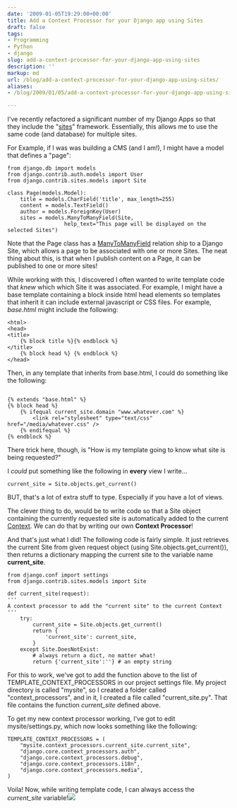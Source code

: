 ```yaml
---
date: '2009-01-05T19:29:00+00:00'
title: Add a Context Processor for your Django app using Sites
draft: false
tags:
- Programming
- Python
- django
slug: add-a-context-processor-for-your-django-app-using-sites
description: ''
markup: md
url: /blog/add-a-context-processor-for-your-django-app-using-sites/
aliases:
- /blog/2009/01/05/add-a-context-processor-for-your-django-app-using-sites/

---
```


I've recently refactored a significant number of my Django Apps so that they include the "[sites](http://docs.djangoproject.com/en/dev/ref/contrib/sites/#ref-contrib-sites)" framework. Essentially, this allows me to use the same code (and database) for multiple sites.

For Example, if I was was building a CMS (and I am!), I might have a model that defines a "page":


```
from django.db import models
from django.contrib.auth.models import User
from django.contrib.sites.models import Site

class Page(models.Model):
    title = models.CharField('title', max_length=255)
    content = models.TextField()
    author = models.ForeignKey(User)
    sites = models.ManyToManyField(Site,
                  help_text="This page will be displayed on the selected Sites")
```


Note that the Page class has a [ManyToManyField](http://docs.djangoproject.com/en/dev/ref/models/fields/#manytomanyfield) relation ship to a Django Site, which allows a page to be associated with one or more Sites. The neat thing about this, is that when I publish content on a Page, it can be published to one or more sites!

While working with this, I discovered I often wanted to write template code that *knew* which which Site it was associated. For example, I might have a base template containing a block inside html head elements so templates that inherit it can include external javascript or CSS files. For example, *base.html* might include the following:

```
<html>
<head>
<title>
    {% block title %}{% endblock %}
</title>
    {% block head %} {% endblock %}
</head>
```


Then, in any template that inherits from base.html, I could do something like the following:

```

{% extends "base.html" %}
{% block head %}
    {% ifequal current_site.domain "www.whatever.com" %}
        <link rel="stylesheet" type="text/css" href="/media/whatever.css" />
    {% endifequal %}
{% endblock %}

```


There trick here, though, is "How is my template going to know what site is being requested?"

I *could* put something like the following in **every** view I write...

```
current_site = Site.objects.get_current()
```
BUT, that's a lot of extra stuff to type. Especially if you have a lot of views.

The clever thing to do, would be to write code so that a Site object containing the currently requested site is automatically added to the current [Context](http://docs.djangoproject.com/en/dev/ref/templates/api/#basics). We can do that by writing our own **Context Processor**!

And that's just what I did! The following code is fairly simple. It just retrieves the current Site from given request object (using Site.objects.get_current()), then returns a dictionary mapping the current site to the variable name **current_site**.

```
from django.conf import settings
from django.contrib.sites.models import Site

def current_site(request):
'''
A context processor to add the "current site" to the current Context
'''
    try:
        current_site = Site.objects.get_current()
        return {
            'current_site': current_site,
        }
    except Site.DoesNotExist:
        # always return a dict, no matter what!
        return {'current_site':''} # an empty string
```


For this to work, we've got to add the function above to the list of TEMPLATE_CONTEXT_PROCESSORS in our project settings file. My project directory is called "mysite", so I created a folder called "context_processors", and in it, I created a file called "current_site.py". That file contains the function *current_site* defined above.

To get my new context processor working, I've got to edit mysite/settings.py, which now looks something like the following:

```
TEMPLATE_CONTEXT_PROCESSORS = (
    "mysite.context_processors.current_site.current_site",
    "django.core.context_processors.auth",
    "django.core.context_processors.debug",
    "django.core.context_processors.i18n",
    "django.core.context_processors.media",
)

```


Voila! Now, while writing template code, I can always access the *current_site* variable!![](https://blogger.googleusercontent.com/tracker/4123748873183487963-4532705687996021665?l=bradmontgomery.blogspot.com)
